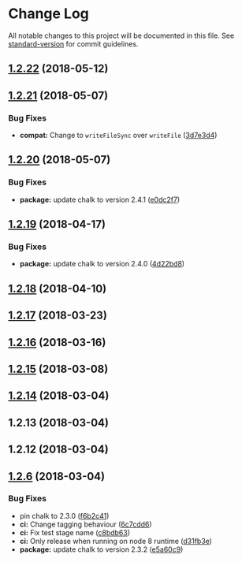 # Change Log

All notable changes to this project will be documented in this file. See [standard-version](https://github.com/conventional-changelog/standard-version) for commit guidelines.

<a name="1.2.22"></a>
## [1.2.22](https://github.com/ReidWeb/GitInspector-CSV/compare/v1.2.21...v1.2.22) (2018-05-12)



<a name="1.2.21"></a>
## [1.2.21](https://github.com/ReidWeb/GitInspector-CSV/compare/v1.2.20...v1.2.21) (2018-05-07)


### Bug Fixes

* **compat:** Change to `writeFileSync` over `writeFile` ([3d7e3d4](https://github.com/ReidWeb/GitInspector-CSV/commit/3d7e3d4))



<a name="1.2.20"></a>
## [1.2.20](https://github.com/ReidWeb/GitInspector-CSV/compare/v1.2.19...v1.2.20) (2018-05-07)


### Bug Fixes

* **package:** update chalk to version 2.4.1 ([e0dc2f7](https://github.com/ReidWeb/GitInspector-CSV/commit/e0dc2f7))



<a name="1.2.19"></a>
## [1.2.19](https://github.com/ReidWeb/GitInspector-CSV/compare/v1.2.18...v1.2.19) (2018-04-17)


### Bug Fixes

* **package:** update chalk to version 2.4.0 ([4d22bd8](https://github.com/ReidWeb/GitInspector-CSV/commit/4d22bd8))



<a name="1.2.18"></a>
## [1.2.18](https://github.com/ReidWeb/GitInspector-CSV/compare/v1.2.17...v1.2.18) (2018-04-10)



<a name="1.2.17"></a>
## [1.2.17](https://github.com/ReidWeb/GitInspector-CSV/compare/v1.2.16...v1.2.17) (2018-03-23)



<a name="1.2.16"></a>
## [1.2.16](https://github.com/ReidWeb/GitInspector-CSV/compare/v1.2.15...v1.2.16) (2018-03-16)



<a name="1.2.15"></a>
## [1.2.15](https://github.com/ReidWeb/GitInspector-CSV/compare/v1.2.14...v1.2.15) (2018-03-08)



<a name="1.2.14"></a>
## [1.2.14](https://github.com/ReidWeb/GitInspector-CSV/compare/v1.2.13...v1.2.14) (2018-03-04)



<a name="1.2.13"></a>
## 1.2.13 (2018-03-04)



<a name="1.2.12"></a>
## 1.2.12 (2018-03-04)



<a name="1.2.6"></a>
## [1.2.6](https://github.com/ReidWeb/GitInspector-CSV/compare/v1.2.5...v1.2.6) (2018-03-04)


### Bug Fixes

* pin chalk to 2.3.0 ([f6b2c41](https://github.com/ReidWeb/GitInspector-CSV/commit/f6b2c41))
* **ci:** Change tagging behaviour ([6c7cdd6](https://github.com/ReidWeb/GitInspector-CSV/commit/6c7cdd6))
* **ci:** Fix test stage name ([c8bdb63](https://github.com/ReidWeb/GitInspector-CSV/commit/c8bdb63))
* **ci:** Only release when running on node 8 runtime ([d31fb3e](https://github.com/ReidWeb/GitInspector-CSV/commit/d31fb3e))
* **package:** update chalk to version 2.3.2 ([e5a60c9](https://github.com/ReidWeb/GitInspector-CSV/commit/e5a60c9))
